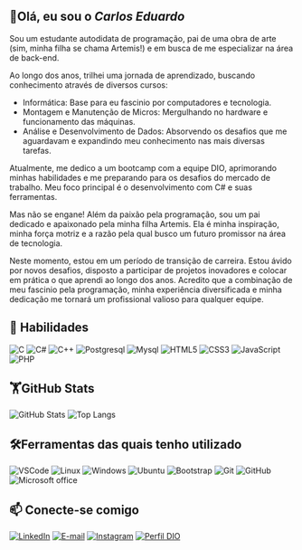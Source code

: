 ## 👋Olá, eu sou o *Carlos Eduardo*

Sou um estudante autodidata de programação, pai de uma obra de arte (sim, minha filha se chama Artemis!) e em busca de me especializar na área de back-end.

Ao longo dos anos, trilhei uma jornada de aprendizado, buscando conhecimento através de diversos cursos:

* Informática: Base para eu fascinio por computadores e tecnologia.
* Montagem e Manutenção de Micros: Mergulhando no hardware e funcionamento das máquinas.
* Análise e Desenvolvimento de Dados:  Absorvendo os desafios que me aguardavam e expandindo meu conhecimento nas mais diversas tarefas.

Atualmente, me dedico a um bootcamp com a equipe DIO, aprimorando minhas habilidades e me preparando para os desafios do mercado de trabalho. Meu foco principal é o desenvolvimento com C# e suas ferramentas.

Mas não se engane! Além da paixão pela programação, sou um pai dedicado e apaixonado pela minha filha Artemis. Ela é minha inspiração, minha força motriz e a razão pela qual busco um futuro promissor na área de tecnologia.

Neste momento, estou em um período de transição de carreira. Estou ávido por novos desafios, disposto a participar de projetos inovadores e colocar em prática o que aprendi ao longo dos anos. Acredito que a combinação de meu fascinio pela programação, minha experiência diversificada e minha dedicação me tornará um profissional valioso para qualquer equipe.

## 🌱 Habilidades
![C](https://img.shields.io/badge/C-000?style=for-the-badge&logo=c)
![C#](https://img.shields.io/badge/C%23-000?style=for-the-badge&logo=c-sharp&logoColor=white)
![C++](https://img.shields.io/badge/C++-000?style=for-the-badge&logo=Cplusplus)
![Postgresql](https://img.shields.io/badge/postgresql-000?style=for-the-badge&logo=postgresql)
![Mysql](https://img.shields.io/badge/mysql-000?style=for-the-badge&logo=mysql)
![HTML5](https://img.shields.io/badge/HTML-000?style=for-the-badge&logo=html5)
![CSS3](https://img.shields.io/badge/CSS-000?style=for-the-badge&logo=css3)
![JavaScript](https://img.shields.io/badge/JavaScript-000?style=for-the-badge&logo=javascript)
![PHP](https://img.shields.io/badge/PHP-000?style=for-the-badge&logo=php)


## 🏋️GitHub Stats
![GitHub Stats](https://github-readme-stats.vercel.app/api?username=CarRod-ara&theme=transparent&bg_color=000&border_color=30A3DC&show_icons=true&icon_color=30A3DC&title_color=AA42F7&text_color=FFF)
![Top Langs](https://github-readme-stats-git-masterrstaa-rickstaa.vercel.app/api/top-langs/?username=CarRod-ara&layout=compact&bg_color=000&border_color=30A3DC&title_color=AA42F7&text_color=FFF)

## 🛠️Ferramentas das quais tenho utilizado
![VSCode](https://img.shields.io/badge/vscode-000?style=for-the-badge&logo=visualstudiocode)
![Linux](https://img.shields.io/badge/Linux-000?style=for-the-badge&logo=linux)
![Windows](https://img.shields.io/badge/Windows-000?style=for-the-badge&logo=windows&logoColor=2CA5E0)
![Ubuntu](https://img.shields.io/badge/Ubuntu-000?style=for-the-badge&logo=ubuntu&logoColor=2CA5E0)
![Bootstrap](https://img.shields.io/badge/-boostrap-000?style=for-the-badge&logo=bootstrap&labelColor=0D1117)
![Git](https://img.shields.io/badge/Git-000?style=for-the-badge&logo=git)
![GitHub](https://img.shields.io/badge/GitHub-000?style=for-the-badge&logo=github&logoColor=30A3DC)
![Microsoft office](https://img.shields.io/badge/Microsoft_Office-000?style=for-the-badge&logo=microsoft-office&logoColor=2CA5E0)


## 📫 Conecte-se comigo 
[![LinkedIn](https://img.shields.io/badge/LinkedIn-000?style=for-the-badge&logo=linkedin&logoColor=0E76A8)](https://www.linkedin.com/in/carlos-eduardo-rodrigues-de-araujo-82a873108/)
[![E-mail](https://img.shields.io/badge/-Email-000?style=for-the-badge&logo=gmail&logoColor=AA42F7)](mailto:contato.carloseduardo.arajo@gmail.com)
[![Instagram](https://img.shields.io/badge/Instagram-000?style=for-the-badge&logo=instagram)](https://www.instagram.com/c.rodriguesaraujo/)
[![Perfil DIO](https://img.shields.io/badge/-Meu%20Perfil%20na%20DIO-000?style=for-the-badge)](https://web.dio.me/users/carloseduardo_arajo)





<!--
**CarRod-ara/CarRod-ara** is a ✨ _special_ ✨ repository because its `README.md` (this file) appears on your GitHub profile.

Here are some ideas to get you started:

- 🔭 I’m currently working on ...
- 🌱 I’m currently learning ...
- 👯 I’m looking to collaborate on ...
- 🤔 I’m looking for help with ...
- 💬 Ask me about ...
- 📫 How to reach me: ...
- 😄 Pronouns: ...
- ⚡ Fun fact: ...
-->
